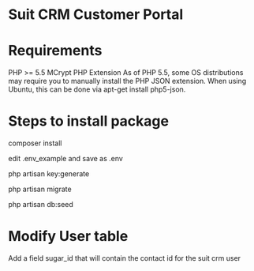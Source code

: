 # Suit CRM Customer Portal

# Requirements

PHP >= 5.5
MCrypt PHP Extension
As of PHP 5.5, some OS distributions may require you to manually install the PHP JSON extension. 
When using Ubuntu, this can be done via apt-get install php5-json.

# Steps to install package 

composer install

edit .env_example and save as .env

php artisan key:generate

php artisan migrate

php artisan db:seed

# Modify User table 

Add a field sugar_id that will contain the contact id for the suit crm user

